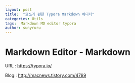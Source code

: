 ```yaml
---
layout: post
title:  "글쓰기 편한 Typora Markdown 에디터"
categories: Utils
tags:  Markdown MD editor typora
author: sunyruru
---
```

# Markdown Editor - Markdown

URL : <https://typora.io/>

Blog : <http://macnews.tistory.com/4799>

